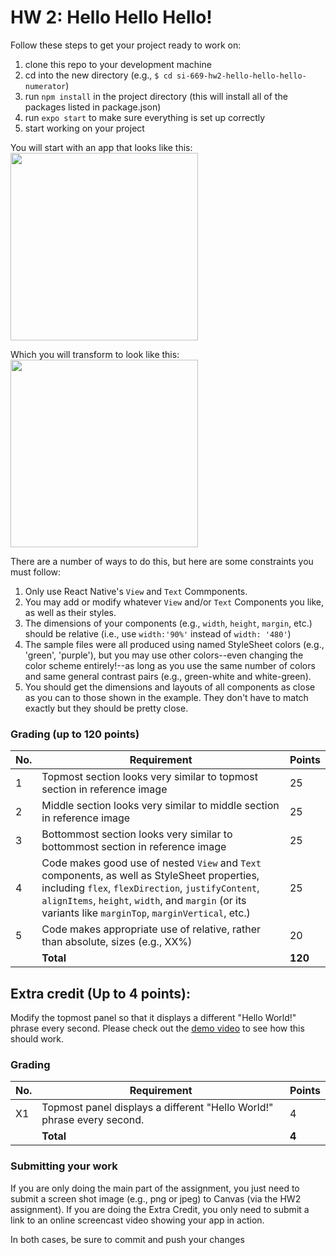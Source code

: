 # HW 2: Hello Hello Hello!

Follow these steps to get your project ready to work on:

1. clone this repo to your development machine
3. cd into the new directory (e.g., `$ cd si-669-hw2-hello-hello-hello-numerator`)
3. run `npm install` in the project directory (this will install all of the packages listed in package.json)
4. run `expo start` to make sure everything is set up correctly
5. start working on your project


You will start with an app that looks like this:<br/>
<img src="https://github.com/SI669-internal/hw2-hello-starter/blob/main/assets/hw2-hello-before.png?raw=true" width=300/>
<br/>

Which you will transform to look like this: <br/>
<img src="https://github.com/SI669-internal/hw2-hello-starter/blob/main/assets/hw2-hello-after.png?raw=true" width=300/>
<br/>

There are a number of ways to do this, but here are some constraints you must follow:
1. Only use React Native's `View` and `Text` Commponents.
2. You may add or modify whatever `View` and/or `Text` Components you like, as well as their styles.
3. The dimensions of your components (e.g., `width`, `height`, `margin`, etc.) should be relative (i.e., use `width:'90%'` instead of `width: '480'`)
4. The sample files were all produced using named StyleSheet colors (e.g., 'green', 'purple'), but you may use other colors--even changing the color scheme entirely!--as long as you use the same number of colors and same general contrast pairs (e.g., green-white and white-green).
5. You should get the dimensions and layouts of all components as close as you can to those shown in the example. They don't have to match exactly but they should be pretty close.

### Grading (up to 120 points)
| No. | Requirement  | Points |
| --- | ------------- | ------------- |
| 1 | Topmost section looks very similar to topmost section in reference image | 25  |
| 2 | Middle section looks very similar to middle section in reference image | 25 |
| 3 | Bottommost section looks very similar to bottommost section in reference image | 25 |
| 4 | Code makes good use of nested `View` and `Text` components, as well as StyleSheet properties, including `flex`, `flexDirection`, `justifyContent`, `alignItems`, `height`, `width`, and `margin` (or its variants like `marginTop`, `marginVertical`, etc.) | 25 |
| 5 | Code makes appropriate use of relative, rather than absolute, sizes (e.g., XX%) | 20 |
| | **Total** | **120**


## Extra credit (Up to 4 points):
Modify the topmost panel so that it displays a different "Hello World!" phrase every second. Please check out the [demo video](https://www.loom.com/share/5163cc3b19f14bc2a4356e1d1c27a3de) to see how this should work.

### Grading
| No. | Requirement  | Points |
| --- | ------------- | ------------- |
| X1 | Topmost panel displays a different "Hello World!" phrase every second. | 4  |
| | **Total** | **4**

### Submitting your work
If you are only doing the main part of the assignment, you just need to submit a screen shot image (e.g., png or jpeg) to Canvas (via the HW2 assignment). If you are doing the Extra Credit, you only need to submit a link to an online screencast video showing your app in action.

In both cases, be sure to commit and push your changes 
